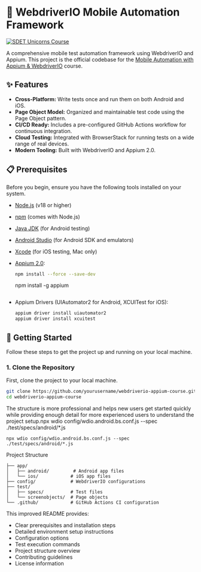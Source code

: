 # 📱 WebdriverIO Mobile Automation Framework

[![SDET Unicorns Course](https://img.shields.io/badge/Course-Mobile%20Automation%20with%20Appium%20%26%20WebdriverIO-blueviolet)](https://sdetunicorns.com/course/mobile-automation-with-appium-2-0-and-webdriverio/)

A comprehensive mobile test automation framework using WebdriverIO and Appium. This project is the official codebase for the [Mobile Automation with Appium & WebdriverIO](https://sdetunicorns.com/course/mobile-automation-with-appium-2-0-and-webdriverio/) course.

## ✨ Features

- **Cross-Platform:** Write tests once and run them on both Android and iOS.
- **Page Object Model:** Organized and maintainable test code using the Page Object pattern.
- **CI/CD Ready:** Includes a pre-configured GitHub Actions workflow for continuous integration.
- **Cloud Testing:** Integrated with BrowserStack for running tests on a wide range of real devices.
- **Modern Tooling:** Built with WebdriverIO and Appium 2.0.

## 📋 Prerequisites

Before you begin, ensure you have the following tools installed on your system.

- [Node.js](https://nodejs.org/) (v18 or higher)
- [npm](https://www.npmjs.com/) (comes with Node.js)
- [Java JDK](https://www.oracle.com/java/technologies/downloads/) (for Android testing)
- [Android Studio](https://developer.android.com/studio) (for Android SDK and emulators)
- [Xcode](https://developer.apple.com/xcode/) (for iOS testing, Mac only)
- [Appium 2.0](https://appium.io/docs/en/2.0/):
  
  ```bash
  npm install --force --save-dev
  ```
  npm install -g appium
  ```
- Appium Drivers (UIAutomator2 for Android, XCUITest for iOS):
  ```bash
  appium driver install uiautomator2
  appium driver install xcuitest
  ```

## 🚀 Getting Started

Follow these steps to get the project up and running on your local machine.

### 1. Clone the Repository

First, clone the project to your local machine.

```bash
git clone https://github.com/yourusername/webdriverio-appium-course.git
cd webdriverio-appium-course
```

The structure is more professional and helps new users get started quickly while providing enough detail for more experienced users to understand the project setup.npx wdio config/wdio.android.bs.conf.js --spec ./test/specs/android/*.js

```
npx wdio config/wdio.android.bs.conf.js --spec ./test/specs/android/*.js
```

Project Structure

```
├── app/
│   ├── android/         # Android app files
│   └── ios/            # iOS app files
├── config/             # WebdriverIO configurations
├── test/
│   ├── specs/          # Test files
│   └── screenobjects/  # Page objects
└── .github/            # GitHub Actions CI configuration
```

This improved README provides:
- Clear prerequisites and installation steps
- Detailed environment setup instructions
- Configuration options
- Test execution commands
- Project structure overview
- Contributing guidelines
- License information
